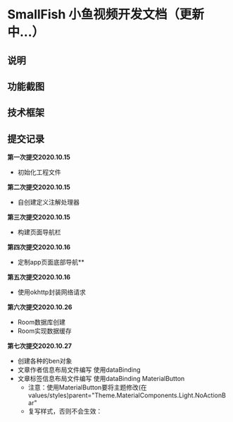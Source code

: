 # SmallFish 小鱼视频开发文档（更新中...）

## 说明

## 功能截图

## 技术框架

## 提交记录
**第一次提交2020.10.15**
- 初始化工程文件

**第二次提交2020.10.15**
- 自创建定义注解处理器

**第三次提交2020.10.15**
- 构建页面导航栏

**第四次提交2020.10.16**
- 定制app页面底部导航**

**第五次提交2020.10.16**
- 使用okhttp封装网络请求

**第六次提交2020.10.26**
- Room数据库创建
- Room实现数据缓存

**第七次提交2020.10.27**
- 创建各种的ben对象
- 文章作者信息布局文件编写 使用dataBinding
- 文章标签信息布局文件编写 使用dataBinding MaterialButton
  - 注意：使用MaterialButton要将主题修改(在values/styles)parent="Theme.MaterialComponents.Light.NoActionBar"
  - 复写样式，否则不会生效：<!--复写样式--><style name="materialButton" parent="Widget.MaterialComponents.Button">
- 文章评论区域布局编写 使用dataBinding
- 互动区域布局文件编写 使用dataBinding
- 图片动态布局编写，不使用dataBinding,自己写一个类来设置图片大小
- 创建像素工具类PixUtils,dp2px,获取屏幕宽度、获取屏幕高度

**第八次提交2020.10.27**
- 编写视频类型布局资源文件:layout_player_view.xml
- 视频数据绑定:ListPlayerView.java
  - 视频布局、高斯模糊背景、封面
